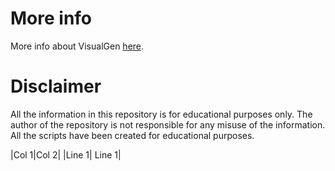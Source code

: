 # More info
More info about VisualGen [here](https://www.visualgen.net).

# Disclaimer
All the information in this repository is for educational purposes only. The author of the repository is not responsible for any misuse of the information. All the scripts have been created for educational purposes.

|Col 1|Col 2|
|Line 1| Line 1|

